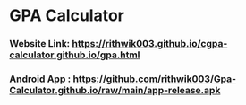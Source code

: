 # GPA Calculator
### Website Link: https://rithwik003.github.io/cgpa-calculator.github.io/gpa.html
### Android App : https://github.com/rithwik003/Gpa-Calculator.github.io/raw/main/app-release.apk
